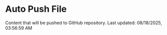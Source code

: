 # Auto Push File

Content that will be pushed to GitHub repository.
Last updated: 08/18/2025, 03:56:59 AM